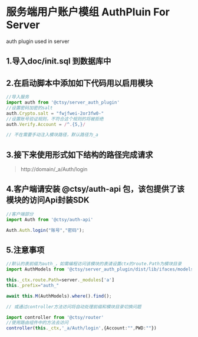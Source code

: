 # 服务端用户账户模组 AuthPluin For Server
auth plugin used in server

## 1.导入doc/init.sql 到数据库中
## 2.在启动脚本中添加如下代码用以启用模块
```typescript
//导入服务
import auth from '@ctsy/server_auth_plugin'
//设置密码加密的salt
auth.Crypto.salt = "fwjfwei-2or3fw0-"
//设置账号验证规则，不符合这个规则的将被拒绝
auth.Verify.Account = /^.{5,}/

// 不在需要手动注入模块路径，默认路径为_a
```

## 3.接下来使用形式如下结构的路径完成请求

> http://domain/_a/Auth/login

## 4.客户端请安装 @ctsy/auth-api 包，该包提供了该模块的访问Api封装SDK
```typescript
//客户端部分
import Auth from '@ctsy/auth-api'

Auth.Auth.login("账号","密码");

```
## 5.注意事项

```typescript
//默认的表前缀为auth_，如需编程访问该模块的表请设置ctx的route.Path为模块目录
import AuthModels from '@ctsy/server_auth_plugin/dist/lib/ifaces/models'

this._ctx.route.Path=server._modules['a']
this._prefix="auth_"

await this.M(AuthModels).where().find();

// 或通过controller方法访问将自动处理前缀和模块目录切换问题

import controller from '@ctsy/router'
//使用路由组件中的方法去访问
controller(this._ctx,'_a/Auth/login',{Account:"",PWD:""})

```